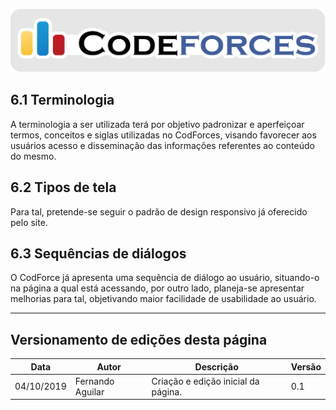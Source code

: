 <span style="margin-left: 0%; padding-top: 3%;">![Codeforces Logo](../images/codeforces.png)</span>

## 6.1 Terminologia

A terminologia a ser utilizada terá por objetivo 
padronizar e aperfeiçoar termos, conceitos e siglas 
utilizadas no CodForces, visando favorecer aos usuários 
acesso e disseminação das informações referentes ao conteúdo do mesmo.

## 6.2 Tipos de tela

Para tal, pretende-se seguir o padrão de design 
responsivo já oferecido pelo site. 

## 6.3 Sequências de diálogos

O CodForce já apresenta uma sequência de diálogo ao usuário, situando-o na página a qual está acessando, por 
outro lado, planeja-se apresentar melhorias para tal, objetivando maior facilidade de usabilidade ao usuário. 


***
## Versionamento de edições desta página
| Data | Autor | Descrição | Versão |
|------|-------|-----------|--------|
| 04/10/2019 | Fernando Aguilar | Criação e edição inicial da página. | 0.1 |
